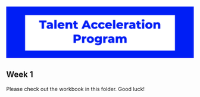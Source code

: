 ![TAP Header](../assets/tap.png)

## Week 1

Please check out the workbook in this folder. Good luck!
